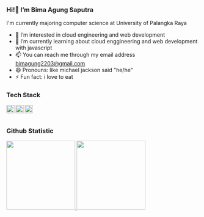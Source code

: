 ### Hi!👋 I’m Bima Agung Saputra

I'm currently majoring computer science at University of Palangka Raya

- 👀 I’m interested in cloud engineering and web development
- 🌱 I’m currently learning about cloud enggineering and web development with javascript
- 📫 You can reach me through my email address bimagung2203@gmail.com
- 😄 Pronouns: like michael jackson said "he/he"
- ⚡ Fun fact: i love to eat

### Tech Stack
 <a href="#"><img align="left" alt="JavaScript" title="JavaScript" width="21px" src="https://upload.wikimedia.org/wikipedia/commons/9/99/Unofficial_JavaScript_logo_2.svg" /></a>
  <a href="https://nodejs.org/"><img align="left" alt="NodeJS" title="NodeJS" width="21px" src="https://seeklogo.com/images/N/nodejs-logo-FBE122E377-seeklogo.com.png" /></a>
  <a href="https://reactjs.org/"><img align="left" alt="React" title="React" width="21px" src="https://cdn.worldvectorlogo.com/logos/react-2.svg" /></a>
 <br> <br>
### Github Statistic
<p align="left">
<a href="https://github.com/dimasmds">
  <img height="180em" src="https://github-readme-stats-eight-theta.vercel.app/api?username=bmmasaputra&show_icons=true&theme=algolia&include_all_commits=true&count_private=true"/>
  <img height="180em" src="https://github-readme-stats-eight-theta.vercel.app/api/top-langs/?username=bmmasaputra&layout=compact&langs_count=8&theme=algolia"/>
</a>
</p>

<!---
bmmasaputra/bmmasaputra is a ✨ special ✨ repository because its `README.md` (this file) appears on your GitHub profile.
You can click the Preview link to take a look at your changes.
--->

